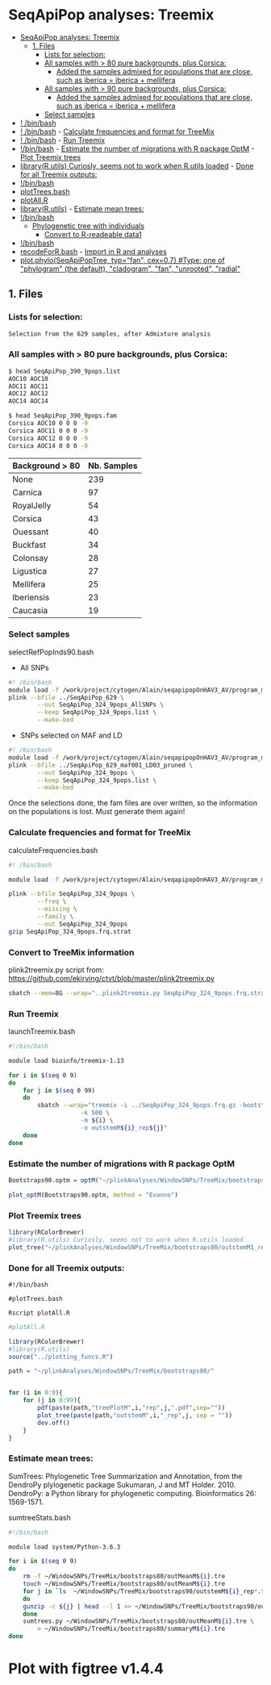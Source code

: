 # SeqApiPop analyses: Treemix

<!-- TOC depthFrom:1 depthTo:6 withLinks:1 updateOnSave:1 orderedList:0 -->

- [SeqApiPop analyses: Treemix](#seqapipop-analyses-treemix)
	- [1. Files](#1-files)
		- [Lists for selection:](#lists-for-selection)
		- [All samples with > 80 pure backgrounds, plus Corsica:](#all-samples-with-80-pure-backgrounds-plus-corsica)
			- [Added the samples admixed for populations that are close, such as iberica = iberica + mellifera](#added-the-samples-admixed-for-populations-that-are-close-such-as-iberica-iberica-mellifera)
		- [All samples with > 90 pure backgrounds, plus Corsica:](#all-samples-with-90-pure-backgrounds-plus-corsica)
			- [Added the samples admixed for populations that are close, such as iberica = iberica + mellifera](#added-the-samples-admixed-for-populations-that-are-close-such-as-iberica-iberica-mellifera)
		- [Select samples](#select-samples)
- [! /bin/bash](#-binbash)
- [! /bin/bash](#-binbash)
		- [Calculate frequencies and format for TreeMix](#calculate-frequencies-and-format-for-treemix)
- [! /bin/bash](#-binbash)
		- [Run Treemix](#run-treemix)
- [!/bin/bash](#binbash)
		- [Estimate the number of migrations with R package OptM](#estimate-the-number-of-migrations-with-r-package-optm)
		- [Plot Treemix trees](#plot-treemix-trees)
- [library(R.utils) Curiosly, seems not to work when R.utils loaded](#libraryrutils-curiosly-seems-not-to-work-when-rutils-loaded)
		- [Done for all Treemix outputs:](#done-for-all-treemix-outputs)
- [!/bin/bash](#binbash)
- [plotTrees.bash](#plottreesbash)
- [plotAll.R](#plotallr)
- [library(R.utils)](#libraryrutils)
		- [Estimate mean trees:](#estimate-mean-trees)
- [!/bin/bash](#binbash)
	- [Phylogenetic tree with individuals](#phylogenetic-tree-with-individuals)
		- [Convert to R-readeable data1](#convert-to-r-readeable-data1)
- [!/bin/bash](#binbash)
- [recodeForR.bash](#recodeforrbash)
		- [Import in R and analyses](#import-in-r-and-analyses)
- [plot.phylo(SeqApiPopTree, typ="fan", cex=0.7) #Type: one of "phylogram" (the default), "cladogram", "fan", "unrooted", "radial"](#plotphyloseqapipoptree-typfan-cex07-type-one-of-phylogram-the-default-cladogram-fan-unrooted-radial)

<!-- /TOC -->

## 1. Files

### Lists for selection:
```bash
Selection from the 629 samples, after Admixture analysis
```

### All samples with > 80 pure backgrounds, plus Corsica:

```bash
$ head SeqApiPop_390_9pops.list
AOC10 AOC10
AOC11 AOC11
AOC12 AOC12
AOC14 AOC14

$ head SeqApiPop_390_9pops.fam
Corsica AOC10 0 0 0 -9
Corsica AOC11 0 0 0 -9
Corsica AOC12 0 0 0 -9
Corsica AOC14 0 0 0 -9
```

Background > 80 | Nb. Samples
---|---
None         | 239
Carnica      |  97
RoyalJelly   |  54
Corsica      |  43
Ouessant     |  40
Buckfast     |  34
Colonsay     |  28
Ligustica    |  27
Mellifera    |  25
Iberiensis      |  23
Caucasia    |  19



### Select samples

selectRefPopInds90.bash

* All SNPs
```bash
#! /bin/bash
module load -f /work/project/cytogen/Alain/seqapipopOnHAV3_AV/program_module
plink --bfile ../SeqApiPop_629 \
		--out SeqApiPop_324_9pops_AllSNPs \
		--keep SeqApiPop_324_9pops.list \
		--make-bed
```

* SNPs selected on MAF and LD
```bash
#! /bin/bash
module load -f /work/project/cytogen/Alain/seqapipopOnHAV3_AV/program_module
plink --bfile ../SeqApiPop_629_maf001_LD03_pruned \
		--out SeqApiPop_324_9pops \
		--keep SeqApiPop_324_9pops.list \
		--make-bed
```

Once the selections done, the fam files are over written, so the information on the populations is lost. Must generate them again!

### Calculate frequencies and format for TreeMix

calculateFrequencies.bash

```bash
#! /bin/bash

module load -f /work/project/cytogen/Alain/seqapipopOnHAV3_AV/program_module

plink --bfile SeqApiPop_324_9pops \
		--freq \
		--missing \
		--family \
		--out SeqApiPop_324_9pops
gzip SeqApiPop_324_9pops.frq.strat
```

### Convert to TreeMix information

plink2treemix.py script from: https://github.com/ekirving/ctvt/blob/master/plink2treemix.py

```bash
sbatch --mem=8G --wrap="..plink2treemix.py SeqApiPop_324_9pops.frq.strat.gz SeqApiPop_324_9pops.frq.gz"
```

### Run Treemix

launchTreemix.bash

```bash
#!/bin/bash

module load bioinfo/treemix-1.13

for i in $(seq 0 9)
do
    for j in $(seq 0 99)
    do
        sbatch --wrap="treemix -i ../SeqApiPop_324_9pops.frq.gz -bootstrap -seed ${RANDOM} \
					-k 500 \
					-m ${i} \
					-o outstemM${i}_rep${j}"
    done
done
```

### Estimate the number of migrations with R package OptM

```R
Bootstraps90.optm = optM("~/plinkAnalyses/WindowSNPs/TreeMix/bootstraps90")

plot_optM(Bootstraps90.optm, method = "Evanno")
```

### Plot Treemix trees
```R
library(RColorBrewer)
#library(R.utils) Curiosly, seems not to work when R.utils loaded
plot_tree("~/plinkAnalyses/WindowSNPs/TreeMix/bootstraps80/outstemM1_rep69")
```

### Done for all Treemix outputs:

```binbash
#!/bin/bash

#plotTrees.bash

Rscript plotAll.R
```

```R
#plotAll.R

library(RColorBrewer)
#library(R.utils)
source("../plotting_funcs.R")

path = "~/plinkAnalyses/WindowSNPs/TreeMix/bootstraps80/"


for (i in 0:9){
    for (j in 0:99){
        pdf(paste(path,"treePlotM",i,"rep",j,".pdf",sep=""))
        plot_tree(paste(path,"outstemM",i,"_rep",j, sep = ""))
        dev.off()
    }
}
```


### Estimate mean trees:

SumTrees: Phylogenetic Tree Summarization and Annotation, from the DendroPy plylogenetic package
Sukumaran, J and MT Holder. 2010. DendroPy: a Python library for phylogenetic computing. Bioinformatics 26: 1569-1571.

sumtreeStats.bash

```bash
#!/bin/bash

module load system/Python-3.6.3

for i in $(seq 0 9)
do
	rm -f ~/WindowSNPs/TreeMix/bootstraps80/outMeanM${i}.tre
	touch ~/WindowSNPs/TreeMix/bootstraps80/outMeanM${i}.tre
	for j in `ls  ~/WindowSNPs/TreeMix/bootstraps90/outstemM${i}_rep*.treeout.gz`
	do
	gunzip -c ${j} | head --l 1 >> ~/WindowSNPs/TreeMix/bootstraps90/outMeanM${i}.tre
	done
	sumtrees.py ~/WindowSNPs/TreeMix/bootstraps80/outMeanM${i}.tre \
		> ~/WindowSNPs/TreeMix/bootstraps80/summaryM${i}.tre
done
```

# Plot with figtree v1.4.4
